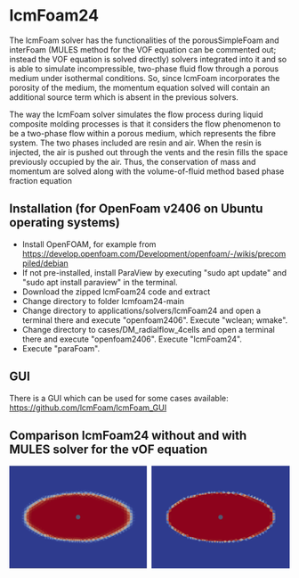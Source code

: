 # lcmFoam24

The lcmFoam solver has the functionalities of the porousSimpleFoam and interFoam (MULES method for the VOF equation can be commented out; instead the VOF equation is solved directly) solvers integrated into it and so is able to simulate incompressible, two-phase fluid flow through a porous medium under isothermal conditions. So, since lcmFoam incorporates the porosity of the medium, the momentum equation solved will contain an additional source term which is absent in the previous solvers.

The way the lcmFoam solver simulates the flow process during liquid composite molding processes is that it considers the flow phenomenon to be a two-phase flow within a porous medium, which represents the fibre system. The two phases included are resin and air. When the resin is injected, the air is pushed out through the vents and the resin fills the space previously occupied by the air. Thus, the conservation of mass and momentum are solved along with the volume-of-fluid method based phase fraction equation

## Installation (for OpenFoam v2406 on Ubuntu operating systems)

- Install OpenFOAM, for example from https://develop.openfoam.com/Development/openfoam/-/wikis/precompiled/debian
- If not pre-installed, install ParaView by executing "sudo apt update" and "sudo apt install paraview" in the terminal.
- Download the zipped lcmFoam24 code and extract 
- Change directory to folder lcmfoam24-main
- Change directory to applications/solvers/lcmFoam24 and open a terminal there and execute "openfoam2406". Execute "wclean; wmake".
- Change directory to cases/DM_radialflow_4cells and open a terminal there and execute "openfoam2406". Execute "lcmFoam24".
- Execute "paraFoam".

## GUI
There is a GUI which can be used for some cases available: https://github.com/lcmFoam/lcmFoam_GUI

## Comparison lcmFoam24 without and with MULES solver for the vOF equation
![Comparison lcmFoam24 and lcmFoam24mules](comparison_lcmFoam24_lcmFoam24mules.png)

